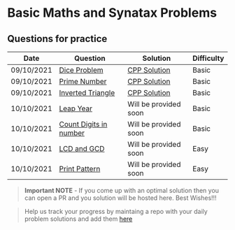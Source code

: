 # Basic Maths and Synatax Problems

## Questions for practice
| Date | Question | Solution | Difficulty |
| ---  | ------ | -------------- | ----- |
| 09/10/2021 |[Dice Problem](https://practice.geeksforgeeks.org/problems/the-dice-problem2316/1/?category[]=Mathematical&category[]=Mathematical&page=1&query=category[]Mathematicalpage1category[]Mathematical)|[CPP Solution](dice.cpp) | Basic |
| 09/10/2021 |[Prime Number](https://practice.geeksforgeeks.org/problems/prime-number2314/1) | [CPP Solution](prime_number.cpp) |  Basic |
| 09/10/2021 |[Inverted Triangle](https://practice.geeksforgeeks.org/problems/inverted-triangle-of-stars0110/1) | [CPP Solution](hhttps://github.com/geeky01adarsh/DSA-Marathon/blob/main/Basic_language_ques/Inverted%20triangle%20of%20star.cpp)  | Basic |
| 10/10/2021 | [Leap Year](https://practice.geeksforgeeks.org/problems/leap-year0943/1) | Will be provided soon | Basic |
| 10/10/2021 | [Count Digits in number](https://www.codechef.com/problems/HOWMANY) | Will be provided soon | Basic |
| 10/10/2021 | [LCD and GCD](https://practice.geeksforgeeks.org/problems/lcm-and-gcd4516/1) | Will be provided soon | Easy |
| 10/10/2021 | [Print Pattern](https://www.codechef.com/problems/AS05) | Will be provided soon | Easy |


> **Important NOTE** - If you come up with an optimal solution then you can open a PR and you solution will be hosted here. Best Wishes!!!

> Help us track your progress by maintaing a repo with your daily problem solutions and add them [here](https://github.com/geeky01adarsh/DSA-Marathon/tree/main/Git_and_Github#participants--)

